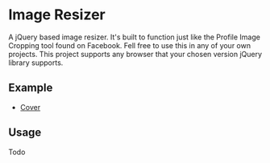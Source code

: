 # Image Resizer

A jQuery based image resizer. It's built to function just like the Profile Image Cropping tool found on Facebook. Fell free to use this in any of your own projects. This project supports any browser that your chosen version jQuery library supports.

## Example
 - [Cover](https://stevenimle.github.io/Image_Resizer/examples/cover/)
 
## Usage
Todo

